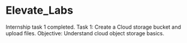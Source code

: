 # Elevate_Labs
Internship task 1 completed.
Task 1: Create a Cloud storage bucket and upload files.
Objective: Understand cloud object storage basics.